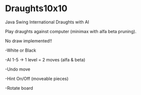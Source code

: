 # Draughts10x10
Java Swing International Draughts with AI

Play draughts against computer (minimax with alfa beta pruning).

No draw implemented!!

-White or Black

-AI 1-5 -> 1 level = 2 moves (alfa & beta)

-Undo move

-Hint On/Off (moveable pieces)

-Rotate board
